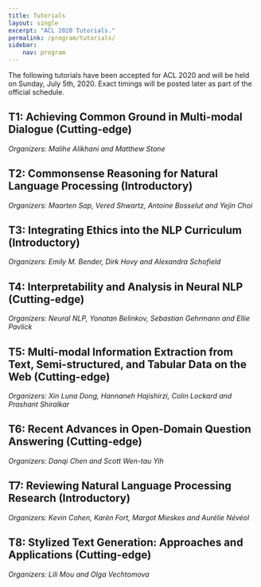 ```yaml
---
title: Tutorials 
layout: single
excerpt: "ACL 2020 Tutorials."
permalink: /program/tutorials/
sidebar: 
    nav: program
---
```


The following tutorials have been accepted for ACL 2020 and will be held on Sunday, July 5th, 2020. Exact timings will be posted later as part of the official schedule.

## T1: Achieving Common Ground in Multi-modal Dialogue (Cutting-edge) <br/>
*Organizers: Malihe Alikhani and Matthew Stone* 

## T2: Commonsense Reasoning for Natural Language Processing (Introductory) <br/>
*Organizers: Maarten Sap, Vered Shwartz, Antoine Bosselut and Yejin Choi* 

## T3: Integrating Ethics into the NLP Curriculum (Introductory) <br/>
*Organizers: Emily M. Bender, Dirk Hovy and Alexandra Schofield* 

## T4: Interpretability and Analysis in Neural NLP (Cutting-edge) <br/>
*Organizers: Neural NLP, Yonatan Belinkov, Sebastian Gehrmann and Ellie Pavlick* 

## T5: Multi-modal Information Extraction from Text, Semi-structured, and Tabular Data on the Web (Cutting-edge) <br/>
*Organizers: Xin Luna Dong, Hannaneh Hajishirzi, Colin Lockard and Prashant Shiralkar* 

## T6: Recent Advances in Open-Domain Question Answering (Cutting-edge) <br/>
*Organizers: Danqi Chen and Scott Wen-tau Yih* 

## T7: Reviewing Natural Language Processing Research (Introductory) <br/>
*Organizers: Kevin Cohen, Karën Fort, Margot Mieskes and Aurélie Névéol* 

## T8: Stylized Text Generation: Approaches and Applications (Cutting-edge) <br/>
*Organizers: Lili Mou and Olga Vechtomova* 

